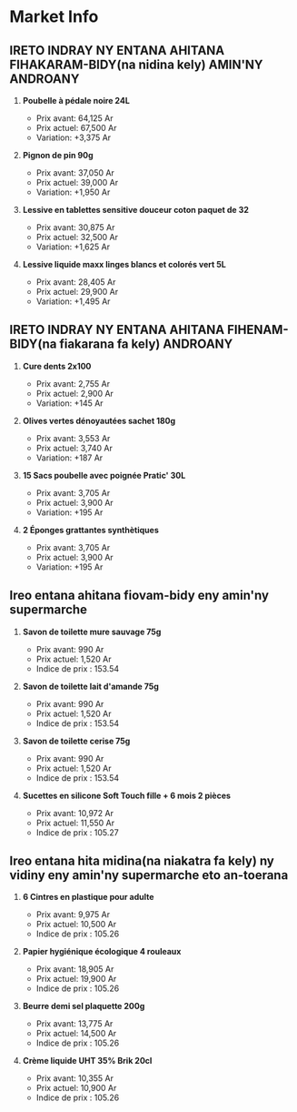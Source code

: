 # Market Info

## IRETO INDRAY NY ENTANA AHITANA FIHAKARAM-BIDY(na nidina kely) AMIN'NY ANDROANY

1. **Poubelle à pédale noire 24L**
   - Prix avant: 64,125 Ar
   - Prix actuel: 67,500 Ar
   - Variation: +3,375 Ar

2. **Pignon de pin 90g**
   - Prix avant: 37,050 Ar
   - Prix actuel: 39,000 Ar
   - Variation: +1,950 Ar

3. **Lessive en tablettes sensitive douceur coton paquet de 32**
   - Prix avant: 30,875 Ar
   - Prix actuel: 32,500 Ar
   - Variation: +1,625 Ar

4. **Lessive liquide maxx linges blancs et colorés vert 5L**
   - Prix avant: 28,405 Ar
   - Prix actuel: 29,900 Ar
   - Variation: +1,495 Ar

## IRETO INDRAY NY ENTANA AHITANA FIHENAM-BIDY(na fiakarana fa kely) ANDROANY

1. **Cure dents 2x100**
   - Prix avant: 2,755 Ar
   - Prix actuel: 2,900 Ar
   - Variation: +145 Ar

2. **Olives vertes dénoyautées sachet 180g**
   - Prix avant: 3,553 Ar
   - Prix actuel: 3,740 Ar
   - Variation: +187 Ar

3. **15 Sacs poubelle avec poignée Pratic' 30L**
   - Prix avant: 3,705 Ar
   - Prix actuel: 3,900 Ar
   - Variation: +195 Ar

4. **2 Éponges grattantes synthètiques**
   - Prix avant: 3,705 Ar
   - Prix actuel: 3,900 Ar
   - Variation: +195 Ar

## Ireo entana ahitana fiovam-bidy eny amin'ny supermarche

1. **Savon de toilette mure sauvage 75g**
   - Prix avant: 990 Ar
   - Prix actuel: 1,520 Ar
   - Indice de prix : 153.54

2. **Savon de toilette lait d'amande 75g**
   - Prix avant: 990 Ar
   - Prix actuel: 1,520 Ar
   - Indice de prix : 153.54

3. **Savon de toilette cerise 75g**
   - Prix avant: 990 Ar
   - Prix actuel: 1,520 Ar
   - Indice de prix : 153.54

4. **Sucettes en silicone Soft Touch fille + 6 mois 2 pièces**
   - Prix avant: 10,972 Ar
   - Prix actuel: 11,550 Ar
   - Indice de prix : 105.27

## Ireo entana hita midina(na niakatra fa kely) ny vidiny eny amin'ny supermarche eto an-toerana

1. **6 Cintres en plastique pour adulte**
   - Prix avant: 9,975 Ar
   - Prix actuel: 10,500 Ar
   - Indice de prix : 105.26

2. **Papier hygiénique écologique 4 rouleaux**
   - Prix avant: 18,905 Ar
   - Prix actuel: 19,900 Ar
   - Indice de prix : 105.26

3. **Beurre demi sel plaquette 200g**
   - Prix avant: 13,775 Ar
   - Prix actuel: 14,500 Ar
   - Indice de prix : 105.26

4. **Crème liquide UHT 35% Brik 20cl**
   - Prix avant: 10,355 Ar
   - Prix actuel: 10,900 Ar
   - Indice de prix : 105.26

